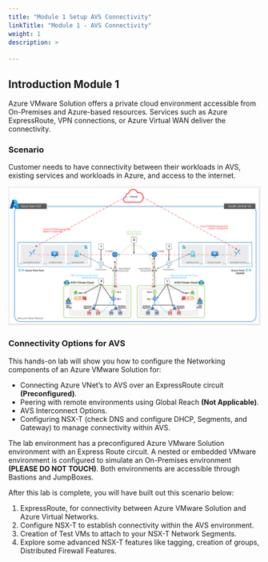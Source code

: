 ```yaml
---
title: "Module 1 Setup AVS Connectivity"
linkTitle: "Module 1 - AVS Connectivity"
weight: 1
description: >

---
```



## **Introduction Module 1**

  Azure VMware Solution offers a private cloud environment accessible from On-Premises and Azure-based resources. Services such as Azure ExpressRoute, VPN connections, or Azure Virtual WAN deliver the connectivity.

### **Scenario**

Customer needs to have connectivity between their workloads in AVS, existing services and workloads in Azure, and access to the internet.

![](Mod1MainPic1.png)

### **Connectivity Options for AVS**

This hands-on lab will show you how to configure the Networking components of an Azure VMware Solution for:

-   Connecting Azure VNet’s to AVS over an ExpressRoute circuit **(Preconfigured)**.
-   Peering with remote environments using Global Reach **(Not Applicable)**.
-   AVS Interconnect Options.
-   Configuring NSX-T (check DNS and configure DHCP, Segments, and Gateway) to manage connectivity within AVS.

The lab environment has a preconfigured Azure VMware Solution environment with an Express Route circuit. A nested or embedded VMware environment is configured to simulate an On-Premises environment **(PLEASE DO NOT TOUCH)**. Both environments are accessible through Bastions and JumpBoxes.

After this lab is complete, you will have built out this scenario below:

1.  ExpressRoute, for connectivity between Azure VMware Solution and Azure Virtual Networks.
2.  Configure NSX-T to establish connectivity within the AVS environment.
3. Creation of Test VMs to attach to your NSX-T Network Segments.
4. Explore some advanced NSX-T features like tagging, creation of groups, Distributed Firewall Features.
